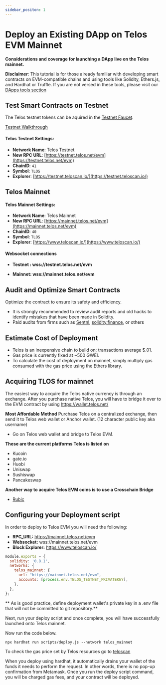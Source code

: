 ```yaml
---
sidebar_positon: 1
---
```


# Deploy an Existing DApp on Telos EVM Mainnet

__Considerations and coverage for launching a DApp live on the Telos mainnet.__

**Disclaimer**: This tutorial is for those already familiar with developing smart contracts on EVM-compatible chains and using tools like Solidity, Ethers.js, and Hardhat or Truffle. If you are not versed in these tools, please visit our [DApps tools section](/dapps/smart-contracts/README.md)

## Test Smart Contracts on Testnet
The Telos testnet tokens can be aquired in the [Testnet Faucet](https://app.telos.net/testnet/developers).

[Testnet Walkthrough](testnet_tutorial.md)

#### **Telos Testnet Settings:**

* **Network Name**: Telos Testnet
* **New RPC URL**: [https://testnet.telos.net/evm](https://testnet.telos.net/evm)
* **ChainID**: `41`
* **Symbol**: `TLOS`
* **Explorer**: [https://testnet.teloscan.io/](https://testnet.teloscan.io/)

## Telos Mainnet 

#### **Telos Mainnet Settings:**

* **Network Name**: Telos Mainnet 
* **New RPC URL**: [https://mainnet.telos.net/evm](https://mainnet.telos.net/evm)
* **ChainID**: `40`
* **Symbol**: `TLOS`
* **Explorer**: [https://www.teloscan.io/](https://www.teloscan.io/)

#### Websocket connections

* **Testnet : wss://testnet.telos.net/evm**

* **Mainnet: wss://mainnet.telos.net/evm**


## Audit and Optimize Smart Contracts
Optimize the contract to ensure its safety and efficiency.
- It is strongly recommended to review audit reports and old hacks to identify mistakes that have been made in Solidity.
- Paid audits from firms such as [Sentnl](https://sentnl.io/), [solidity.finance](https://solidity.finance/), or others

## Estimate Cost of Deployment
- Telos is an inexpensive chain to build on; transactions average $.01.
- Gas price is currently fixed at ~500 GWEI. 
- To calculate the cost of deployment on mainnet, simply multiply gas consumed with the gas price using the Ethers library. 

## Acquiring TLOS for mainnet
The easiest way to acquire the Telos native currency is through an exchange. After you purchase native Telos, you will have to bridge it over to the EVM contract by using https://wallet.telos.net/

**Most Affordable Method** Purchase Telos on a centralized exchange, then send it to Telos web wallet or Anchor wallet. (12 character public key aka username)
- Go on Telos web wallet and bridge to Telos EVM. 

**These are the current platforms Telos is listed on**
- Kucoin
- gate.io
- Huobi
- Uniswap
- Sushiswap
- Pancakeswap

**Another way to acquire Telos EVM coins is to use a Crosschain Bridge**

- [Rubic](https://rubic.exchange/)


## Configuring your Deployment script

In order to deploy to Telos EVM you will need the following:
 - **RPC_URL:** https://mainnet.telos.net/evm
 - **Websocket:** wss://mainnet.telos.net/evm
 - **Block Explorer:** https://www.teloscan.io/

```js title="hardhat_project/hardhat.config.js"
module.exports = {
  solidity: '0.8.1',
  networks: {
    telos_mainnet: {
      url: "https://mainnet.telos.net/evm",
      accounts: [process.env.TELOS_TESTNET_PRIVATEKEY],
    },
  },
};
```
** As is good practice, define deployment wallet's private key in a .env file that will not be committed to git repository.**

Next, run your deploy script and once complete, you will have successfully launched onto Telos mainnet. 

Now run the code below.

```npx hardhat run scripts/deploy.js --network telos_mainnet```



To check the gas price set by Telos resources go to [teloscan](https://www.teloscan.io/)

When you deploy using hardhat, it automatically drains your wallet of the funds it needs to perform the request. In other words, there is no pop-up confirmation from Metamask. Once you run the deploy script command, you will be charged gas fees, and your contract will be deployed. 
